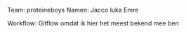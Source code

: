 Team: proteineboys
Namen:
Jacco
luka
Emre

Workflow: Gitflow omdat ik hier het meest bekend mee ben 
